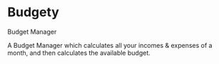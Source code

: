 # Budgety
Budget Manager

A Budget Manager which calculates all your incomes & expenses of a month, and then calculates the available budget.
